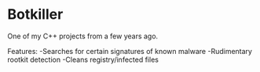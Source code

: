 # Botkiller

One of my C++ projects from a few years ago. 

Features:
-Searches for certain signatures of known malware
-Rudimentary rootkit detection
-Cleans registry/infected files
